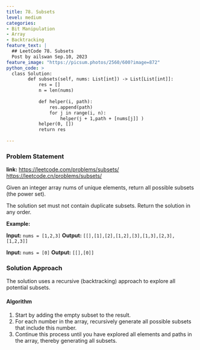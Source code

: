 ```yaml
---
title: 78. Subsets
level: medium
categories:
- Bit Manipulation
- Array
- Backtracking
feature_text: |
  ## LeetCode 78. Subsets
  Post by ailswan Sep.10, 2023
feature_image: "https://picsum.photos/2560/600?image=872"
python_code: >
  class Solution:
        def subsets(self, nums: List[int]) -> List[List[int]]:
            res = []
            n = len(nums)
            
            def helper(i, path):
                res.append(path)
                for j in range(i, n):
                    helper(j + 1,path + [nums[j]] )
            helper(0, [])
            return res 
        
---
```


### Problem Statement
**link:**
https://leetcode.com/problems/subsets/
https://leetcode.cn/problems/subsets/

Given an integer array nums of unique elements, return all possible 
subsets
 (the power set).

The solution set must not contain duplicate subsets. Return the solution in any order.

**Example:**

**Input:** `nums = [1,2,3]`
**Output:** `[[],[1],[2],[1,2],[3],[1,3],[2,3],[1,2,3]]`


**Input:** `nums = [0]`
**Output:** `[[],[0]]`


### Solution Approach
The solution uses a recursive (backtracking) approach to explore all potential subsets.
 
#### Algorithm
1. Start by adding the empty subset to the result.
2. For each number in the array, recursively generate all possible subsets that include this number.
3. Continue this process until you have explored all elements and paths in the array, thereby generating all subsets.

